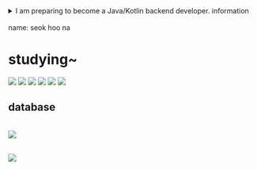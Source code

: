 
<details>
<summary>
 I am preparing to become a Java/Kotlin backend developer.
 information<br/>  
<br>name: seok hoo na</br>
</summary>

residence: KOR
</details>
<h1>studying~</h1>


 
<img src="https://img.shields.io/badge/js-F7DF1E?style=for-the-badge&logo=js&logoColor=white"/></a>
<img src="https://img.shields.io/badge/springboot-6DB33F?style=for-the-badge&logo=springboot&logoColor=white"/></a>
<img src="https://img.shields.io/badge/Java-007396?style=for-the-badge&logo=OpenJDK&logoColor=white"/>
<img src="https://img.shields.io/badge/IntelliJ_IDEA-000000.svg?style=for-the-badge&logo=intellij-idea&logoColor=white"/>
<img src="https://img.shields.io/badge/IntelliJ_IDEA-000000.svg?style=for-the-badge&logo=intellij-idea&logoColor=white"/>
<img src="https://img.shields.io/badge/Spring_Security-6DB33F?style=for-the-badge&logo=Spring-Security&logoColor=white"/>
<h2> database</h2>
<br>
<img src="https://img.shields.io/badge/mysql-4479A1?style=for-the-badge&logo=mysql&logoColor=white"/></a> 




   <br><img src="https://github-readme-stats.vercel.app/api/top-langs/?username=cokkiboy&layout=compact"></br>


